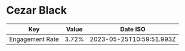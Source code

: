 # Cezar Black

| Key             | Value | Date ISO                 |
| --------------- | ----- | ------------------------ |
| Engagement Rate | 3.72% | 2023-05-25T10:59:51.993Z |